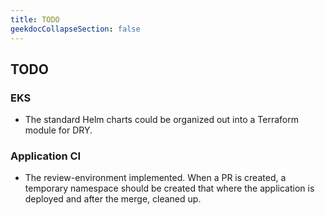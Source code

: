 ```yaml
---
title: TODO
geekdocCollapseSection: false
---
```


## TODO

### EKS

- The standard Helm charts could be organized out into a Terraform module for
DRY.

### Application CI

- The review-environment implemented. When a PR is created, a temporary
namespace should be created that where the application is deployed and after 
the merge, cleaned up.